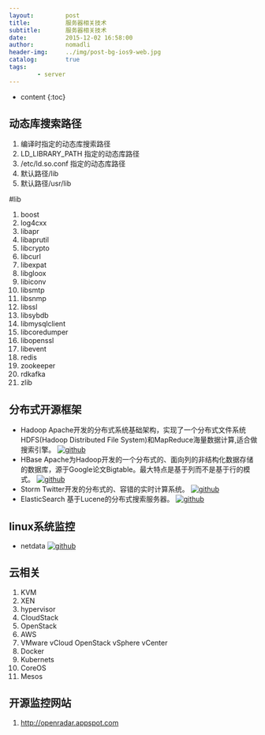 ```yaml
---
layout:         post
title:          服务器相关技术
subtitle:       服务器相关技术
date:           2015-12-02 16:58:00
author:         nomadli
header-img:     ../img/post-bg-ios9-web.jpg
catalog:        true
tags:
        - server
---
```


* content
{:toc}

## 动态库搜索路径
1. 编译时指定的动态库搜索路径
2. LD_LIBRARY_PATH 指定的动态库路径
3. /etc/ld.so.conf 指定的动态库路径
4. 默认路径/lib
5. 默认路径/usr/lib

#lib
001. boost
002. log4cxx
003. libapr
004. libaprutil
005. libcrypto
006. libcurl
007. libexpat
008. libgloox
009. libiconv
010. libsmtp
011. libsnmp
012. libssl
013. libsybdb
014. libmysqlclient
015. libcoredumper
016. libopenssl
017. libevent
018. redis
019. zookeeper
020. rdkafka
021. zlib

## 分布式开源框架
- Hadoop Apache开发的分布式系统基础架构，实现了一个分布式文件系统HDFS(Hadoop Distributed File System)和MapReduce海量数据计算,适合做搜索引擎。   [![github][1]](https://github.com/apache/hadoop)
- HBase Apache为Hadoop开发的一个分布式的、面向列的非结构化数据存储的数据库，源于Google论文Bigtable。最大特点是基于列而不是基于行的模式。   [![github][1]](https://github.com/apache/hbase)
- Storm Twitter开发的分布式的、容错的实时计算系统。   [![github][1]](https://github.com/apache/storm)
- ElasticSearch 基于Lucene的分布式搜索服务器。   [![github][1]](https://github.com/elastic/elasticsearch)

## linux系统监控
- netdata  [![github][1]](https://github.com/firehol/netdata)

## 云相关
001. KVM
002. XEN
003. hypervisor
101. CloudStack
102. OpenStack
103. AWS
104. VMware vCloud OpenStack vSphere vCenter
201. Docker
202. Kubernets
203. CoreOS
204. Mesos

## 开源监控网站
1. http://openradar.appspot.com

[1]: /img/github.png
